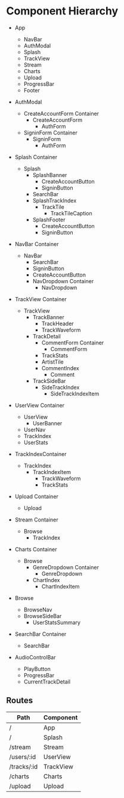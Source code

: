 # Component Hierarchy

- App
  - NavBar
  - AuthModal
  - Splash
  - TrackView
  - Stream
  - Charts
  - Upload
  - ProgressBar
  - Footer

- AuthModal
  - CreateAccountForm Container
    - CreateAccountForm
      - AuthForm
  - SigninForm Container
    - SigninForm
      - AuthForm

- Splash Container
  - Splash
    - SplashBanner
      - CreateAccountButton
      - SigninButton
    - SearchBar
    - SplashTrackIndex
      - TrackTile
        - TrackTileCaption
    - SplashFooter
      - CreateAccountButton
      - SigninButton

- NavBar Container
  - NavBar
    - SearchBar
    - SigninButton
    - CreateAccountButton
    - NavDropdown Container
      - NavDropdown

- TrackView Container
  - TrackView
    - TrackBanner
      - TrackHeader
      - TrackWaveform
    - TrackDetail
      - CommentForm Container
        - CommentForm
      - TrackStats
      - ArtistTile
      - CommentIndex
        - Comment
    - TrackSideBar
      - SideTrackIndex
        - SideTrackIndexItem

- UserView Container
  - UserView
    - UserBanner
  - UserNav
  - TrackIndex
  - UserStats

- TrackIndexContainer
  - TrackIndex
    - TrackIndexItem
      - TrackWaveform
      - TrackStats

- Upload Container
  - Upload

- Stream Container
  - Browse
    - TrackIndex

- Charts Container
  - Browse
    - GenreDropdown Container
      - GenreDropdown
    - ChartIndex
      - ChartIndexItem

- Browse
  - BrowseNav
  - BrowseSideBar
    - UserStatsSummary

- SearchBar Container
  - SearchBar

- AudioControlBar
  - PlayButton
  - ProgressBar
  - CurrentTrackDetail

## Routes

Path | Component
---- | ---------
/  |   App
/  |   Splash
/stream | Stream
/users/:id | UserView
/tracks/:id | TrackView
/charts | Charts
/upload | Upload

